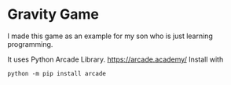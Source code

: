 # Gravity Game
I made this game as an example for my son who is just learning programming.

It uses Python Arcade Library. https://arcade.academy/ Install with

```
python -m pip install arcade
```
